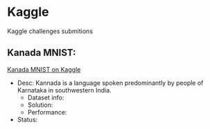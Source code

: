 # Kaggle

Kaggle challenges submitions

## Kanada MNIST:
[Kanada MNIST on Kaggle](https://www.kaggle.com/c/Kannada-MNIST/overview "Kanada MNIST on Kaggle")
- Desc: Kannada is a language spoken predominantly by people of Karnataka in southwestern India.
  - Dataset info:
  - Solution:
  - Performance:
- Status:

